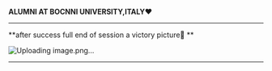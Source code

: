 **ALUMNI AT BOCNNI UNIVERSITY,ITALY❤**                 
 
------------------------------------------------------------------------------------------------------------------------------------------------------            

**after success full end  of session  a victory picture📸 **              

![Uploading image.png…]()                                


--------------------------------------------------------------------------------------------------------------------------------------------------------           


